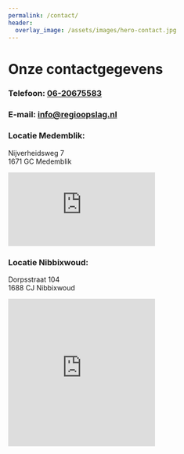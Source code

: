 ```yaml
---
permalink: /contact/
header:
  overlay_image: /assets/images/hero-contact.jpg
---
```


# Onze contactgegevens

### Telefoon: <a href="tel:06-20675583">06-20675583</a>
### E-mail: <a href="mailto:info@regioopslag">info@regioopslag.nl</a>

### Locatie Medemblik:

Nijverheidsweg 7  
1671 GC Medemblik

<div class="map-responsive"><iframe src="https://www.google.com/maps/embed?pb=!1m18!1m12!1m3!1d2414.0844084523724!2d5.091300415960181!3d52.766751425665184!2m3!1f0!2f0!3f0!3m2!1i1024!2i768!4f13.1!3m3!1m2!1s0x47c8b1d671eeb065%3A0xe329e002554ead70!2sNijverheidsweg+7%2C+1671+GC+Medemblik!5e0!3m2!1snl!2snl!4v1553698641947" frameborder="0" style="border:0" allowfullscreen="allowfullscreen"> </iframe>
</div>

### Locatie Nibbixwoud:

Dorpsstraat 104  
1688 CJ Nibbixwoud

<div class="map-responsive"><iframe src="https://www.google.com/maps/embed?pb=!1m18!1m12!1m3!1d2418.0844518380277!2d5.075073115813988!3d52.69456897984772!2m3!1f0!2f0!3f0!3m2!1i1024!2i768!4f13.1!3m3!1m2!1s0x47c8aedb0b3d9c49%3A0x66da74ead6a7cd6!2sDorpsstraat+104%2C+1688+CJ+Nibbixwoud!5e0!3m2!1snl!2snl!4v1553761307335" width="300" height="300" frameborder="0" style="border:0" allowfullscreen="allowfullscreen"> </iframe>
</div>